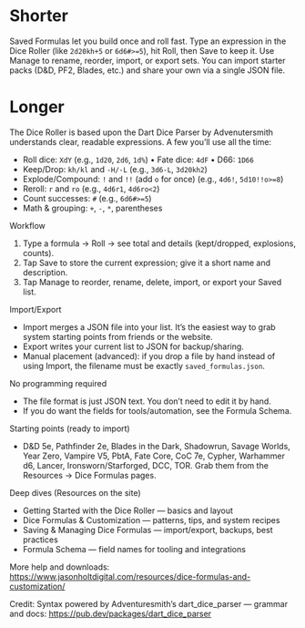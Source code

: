 # Shorter
Saved Formulas let you build once and roll fast. Type an expression in the Dice Roller (like `2d20kh+5` or `6d6#>=5`), hit Roll, then Save to keep it. Use Manage to rename, reorder, import, or export sets. You can import starter packs (D&D, PF2, Blades, etc.) and share your own via a single JSON file.

# Longer
The Dice Roller is based upon the Dart Dice Parser by Advenutersmith understands clear, readable expressions. A few you’ll use all the time:

- Roll dice: `XdY` (e.g., `1d20`, `2d6`, `1d%`) • Fate dice: `4dF` • D66: `1D66`
- Keep/Drop: `kh/kl` and `-H/-L` (e.g., `3d6-L`, `3d20kh2`)
- Explode/Compound: `!` and `!!` (add `o` for once) (e.g., `4d6!`, `5d10!!o>=8`)
- Reroll: `r` and `ro` (e.g., `4d6r1`, `4d6ro<2`)
- Count successes: `#` (e.g., `6d6#>=5`)
- Math & grouping: `+`, `-`, `*`, parentheses

Workflow
1) Type a formula → Roll → see total and details (kept/dropped, explosions, counts).
2) Tap Save to store the current expression; give it a short name and description.
3) Tap Manage to reorder, rename, delete, import, or export your Saved list.

Import/Export
- Import merges a JSON file into your list. It’s the easiest way to grab system starting points from friends or the website.
- Export writes your current list to JSON for backup/sharing.
- Manual placement (advanced): if you drop a file by hand instead of using Import, the filename must be exactly `saved_formulas.json`.

No programming required
- The file format is just JSON text. You don’t need to edit it by hand.
- If you do want the fields for tools/automation, see the Formula Schema.

Starting points (ready to import)
- D&D 5e, Pathfinder 2e, Blades in the Dark, Shadowrun, Savage Worlds, Year Zero, Vampire V5, PbtA, Fate Core, CoC 7e, Cypher, Warhammer d6, Lancer, Ironsworn/Starforged, DCC, TOR. Grab them from the Resources → Dice Formulas pages.

Deep dives (Resources on the site)
- Getting Started with the Dice Roller — basics and layout
- Dice Formulas & Customization — patterns, tips, and system recipes
- Saving & Managing Dice Formulas — import/export, backups, best practices
- Formula Schema — field names for tooling and integrations

More help and downloads: https://www.jasonholtdigital.com/resources/dice-formulas-and-customization/

Credit: Syntax powered by Adventuresmith’s dart_dice_parser — grammar and docs:
https://pub.dev/packages/dart_dice_parser
